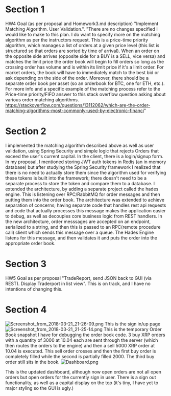 
# Section 1
HW4 Goal (as per proposal and Homework3.md description) "Implement Matching Algorithm. User Validation.". "There are no changes specified I would like to make to this plan. I do want to specify more on the matching algorithm as per the instructors request. This is a price-time priority algorithm, which manages a list of orders at a given price level (this list is structured so that orders are sorted by time of arrival). When an order on the opposite side arrives (opposite side for a BUY is a SELL, vice versa) and matches the limit price the order book will begin to fill orders so long as the crossing order has volume and is within its limit price if it's a limit order. For market orders, the book will have to immediately match to the best bid or ask depending on the side of the order. Moreover, there should be a separate order book per asset (so an orderbook for BTC, one for ETH, etc.). For more info and a specific example of the matching process refer to the Price-time priority/FIFO answer to this stack overflow question asking about various order matching algorithms. https://stackoverflow.com/questions/13112062/which-are-the-order-matching-algorithms-most-commonly-used-by-electronic-financi"
# Section 2
I implemented the matching algorithm described above as well as user validation, using Spring Security and simple logic that rejects Orders that exceed the user's current capital. In the client, there is a login/signup form. In my proposal, I mentioned storing JWT auth tokens in Redis (an in memory database) but after studying the Spring Security framework I realized that there is no need to actually store them since the algorithm used for verifying these tokens is built into the framework; there doesn't need to be a separate process to store the token and compare them to a database. I extended the architecture, by adding a separate project called the hades engine. This is listening over RPC/RabbitMQ for order messages and then putting them into the order book. The architecture was extended to achieve separation of concerns; having separate code that handles rest api requests and code that actually processes this message makes the application easier to debug, as well as decouples core business logic from REST handlers. In the new architecture, order messsages are accepted on an endpoint, serialized to a string, and then this is passed to an RPC(remote procedure call) client which sends this message over a queue. The Hades Engine listens for this message, and then validates it and puts the order into the appropriate order book.

# Section 3
HW5 Goal as per proposal "TradeReport, send JSON back to GUI (via REST). Display Traderport in list view". This is on track, and I have no intentions of changing this.

# Section 4
![Screenshot_from_2018-03-21_21-26-09.png](https://s14.postimg.org/rcw4x09y9/Screenshot_from_2018-03-21_21-26-09.png)
This is the sign in/up page
![Screenshot_from_2018-03-21_21-25-14.png](https://s14.postimg.org/fb0r2xdld/Screenshot_from_2018-03-21_21-25-14.png)
This is the temporary Order Book snapshot I have for debugging the order book code. 3 buy XRP orders with a quantity of 3000 at 10.04 each are sent through the server (which then routes the orders to the engine) and then a sell 5000 XRP order at 
10.04 is executed. This sell order crosses and then the first buy order is completely filled while the second is partially filled 2000. The third buy order still sits in the book.
![Dashboard.png](https://s14.postimg.org/6u18rpbdt/Dashboard.png)

This is the updated dashboard, although now open orders are not all open orders but open orders for the currently sign in user. There is a sign out functionality, as well as a capital display on the top (it's tiny, I have yet to major styling so the GUI is ugly.)

